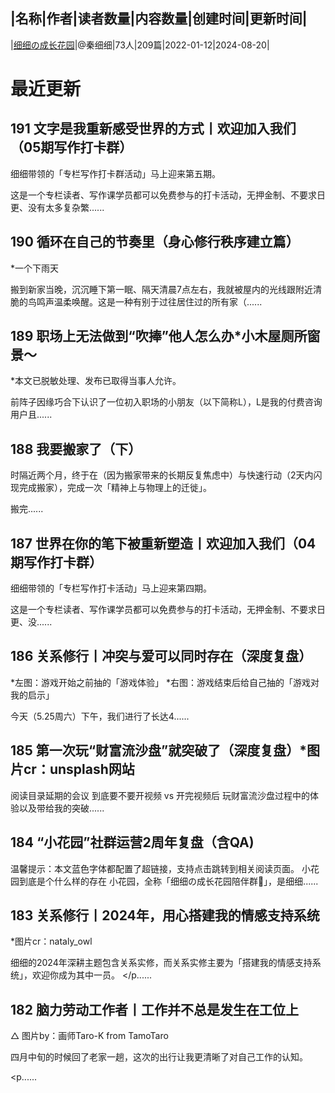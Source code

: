 |名称|作者|读者数量|内容数量|创建时间|更新时间|
---
|[细细の成长花园](https://xiaobot.net/p/qinxixi?refer=0b133df9-27dc-423b-8101-639049001c13)|@秦细细|73人|209篇|2022-01-12|2024-08-20|

# 最近更新
## 191 文字是我重新感受世界的方式丨欢迎加入我们（05期写作打卡群）

细细带领的「专栏写作打卡群活动」马上迎来第五期。

这是一个专栏读者、写作课学员都可以免费参与的打卡活动，无押金制、不要求日更、没有太多复杂繁......
## 190 循环在自己的节奏里（身心修行秩序建立篇）
*一个下雨天


搬到新家当晚，沉沉睡下第一眠、隔天清晨7点左右，我就被屋内的光线跟附近清脆的鸟鸣声温柔唤醒。这是一种有别于过往居住过的所有家（......
## 189 职场上无法做到“吹捧”他人怎么办*小木屋厕所窗景～
*本文已脱敏处理、发布已取得当事人允许。


前阵子因缘巧合下认识了一位初入职场的小朋友（以下简称L），L是我的付费咨询用户且......
## 188 我要搬家了（下）


时隔近两个月，终于在（因为搬家带来的长期反复焦虑中）与快速行动（2天内闪现完成搬家），完成一次「精神上与物理上的迁徙」。

搬完......
## 187 世界在你的笔下被重新塑造丨欢迎加入我们（04期写作打卡群）


细细带领的「专栏写作打卡活动」马上迎来第四期。

这是一个专栏读者、写作课学员都可以免费参与的打卡活动，无押金制、不要求日更、没......
## 186 关系修行丨冲突与爱可以同时存在（深度复盘）
*左图：游戏开始之前抽的「游戏体验」
*右图：游戏结束后给自己抽的「游戏对我的启示」


今天（5.25周六）下午，我们进行了长达4......
## 185 第一次玩“财富流沙盘”就突破了（深度复盘）*图片cr：unsplash网站


阅读目录延期的会议
到底要不要开视频 vs 开完视频后
玩财富流沙盘过程中的体验以及带给我的突破......
## 184 “小花园”社群运营2周年复盘（含QA)

温馨提示：本文蓝色字体都配置了超链接，支持点击跳转到相关阅读页面。
小花园到底是个什么样的存在
小花园，全称「细细の成长花园陪伴群🥀」，是细细......
## 183 关系修行丨2024年，用心搭建我的情感支持系统
*图片cr：nataly_owl

细细的2024年深耕主题包含关系实修，而关系实修主要为「搭建我的情感支持系统」，欢迎你成为其中一员。
</p......
## 182 脑力劳动工作者丨工作并不总是发生在工位上
△ 图片by：画师Taro-K from TamoTaro

四月中旬的时候回了老家一趟，这次的出行让我更清晰了对自己工作的认知。

<p......

